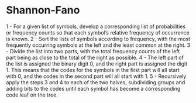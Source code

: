 Shannon-Fano
===============

1 - For a given list of symbols, develop a corresponding list of probabilities or frequency counts so that each symbol’s relative frequency of occurrence is known.
2 - Sort the lists of symbols according to frequency, with the most frequently occurring symbols at the left and the least common at the right.
3 - Divide the list into two parts, with the total frequency counts of the left part being as close to the total of the right as possible.
4 - The left part of the list is assigned the binary digit 0, and the right part is assigned the digit 1. This means that the codes for the symbols in the first part will all start with 0, and the codes in the second part will all start with 1.
5 - Recursively apply the steps 3 and 4 to each of the two halves, subdividing groups and adding bits to the codes until each symbol has become a corresponding code leaf on the tree.